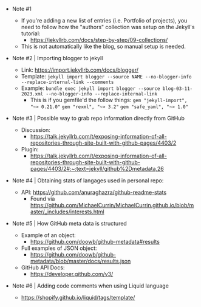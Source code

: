 
- Note #1
    - If you're adding a new list of entries (i.e. Portfolio of projects), you need to follow how the "authors" collection was setup on the Jekyll's tutorial:
        - https://jekyllrb.com/docs/step-by-step/09-collections/
    - This is not automatically like the blog, so manual setup is needed.

- Note #2 | Importing blogger to jekyll
    - Link: https://import.jekyllrb.com/docs/blogger/
    - Template:
        `jekyll import blogger --source NAME --no-blogger-info --replace-internal-link --comments`
    - Example:
        `bundle exec jekyll import blogger --source blog-03-11-2023.xml --no-blogger-info --replace-internal-link`
        - This is if you gemfile'd the follow things:
            `gem "jekyll-import", "~> 0.21.0"`
            `gem "rexml", "~> 3.2"`
            `gem "safe_yaml", "~> 1.0"`

- Note #3 | Possible way to grab repo information directly from GitHub
    - Discussion:
        - https://talk.jekyllrb.com/t/exposing-information-of-all-repositories-through-site-built-with-github-pages/4403/2
    - Plugin: 
        - https://talk.jekyllrb.com/t/exposing-information-of-all-repositories-through-site-built-with-github-pages/4403/2#:~:text=jekyll/github%2Dmetadata,26

- Note #4 | Obtaining stats of langages used in personal repo:
    - API: https://github.com/anuraghazra/github-readme-stats
        - Found via https://github.com/MichaelCurrin/MichaelCurrin.github.io/blob/master/_includes/interests.html

- Note #5 | How GitHub meta data is structured
    - Example of an object:
        - https://github.com/doowb/github-metadata#results
    - Full examples of JSON object:
        - https://github.com/doowb/github-metadata/blob/master/docs/results.json
    - GitHub API Docs:
        - https://developer.github.com/v3/

- Note #6 | Adding code comments when using Liquid language
    - https://shopify.github.io/liquid/tags/template/